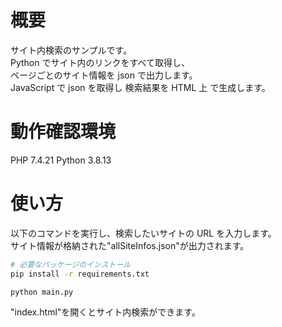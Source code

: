 # 概要

サイト内検索のサンプルです。  
Python でサイト内のリンクをすべて取得し、  
ページごとのサイト情報を json で出力します。  
JavaScript で json を取得し 検索結果を HTML 上 で生成します。

# 動作確認環境

PHP 7.4.21
Python 3.8.13

# 使い方

以下のコマンドを実行し、検索したいサイトの URL を入力します。  
サイト情報が格納された"allSiteInfos.json"が出力されます。

```zsh
# 必要なパッケージのインストール
pip install -r requirements.txt

python main.py
```

"index.html"を開くとサイト内検索ができます。
